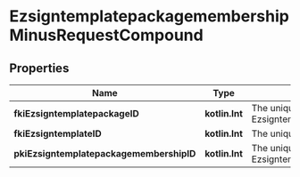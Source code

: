
# EzsigntemplatepackagemembershipMinusRequestCompound

## Properties
Name | Type | Description | Notes
------------ | ------------- | ------------- | -------------
**fkiEzsigntemplatepackageID** | **kotlin.Int** | The unique ID of the Ezsigntemplatepackage | 
**fkiEzsigntemplateID** | **kotlin.Int** | The unique ID of the Ezsigntemplate | 
**pkiEzsigntemplatepackagemembershipID** | **kotlin.Int** | The unique ID of the Ezsigntemplatepackagemembership |  [optional]



